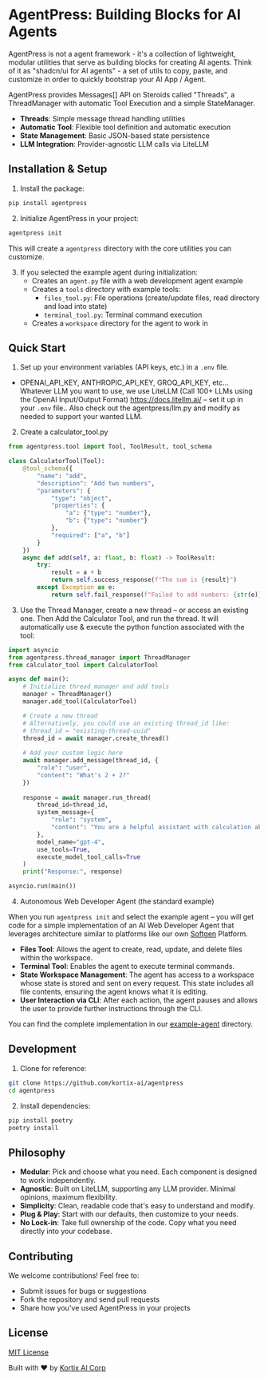 # AgentPress: Building Blocks for AI Agents

AgentPress is not a agent framework - it's a collection of lightweight, modular utilities that serve as building blocks for creating AI agents. Think of it as "shadcn/ui for AI agents" - a set of utils to copy, paste, and customize in order to quickly bootstrap your AI App / Agent.

AgentPress provides Messages[] API on Steroids called "Threads", a ThreadManager with automatic Tool Execution and a simple StateManager.
- **Threads**: Simple message thread handling utilities
- **Automatic Tool**: Flexible tool definition and automatic execution
- **State Management**: Basic JSON-based state persistence
- **LLM Integration**: Provider-agnostic LLM calls via LiteLLM

## Installation & Setup

1. Install the package:
```bash
pip install agentpress
```

2. Initialize AgentPress in your project:
```bash
agentpress init
```
This will create a `agentpress` directory with the core utilities you can customize.


3. If you selected the example agent during initialization:
   - Creates an `agent.py` file with a web development agent example
   - Creates a `tools` directory with example tools:
     - `files_tool.py`: File operations (create/update files, read directory and load into state)
     - `terminal_tool.py`: Terminal command execution
   - Creates a `workspace` directory for the agent to work in


## Quick Start

1. Set up your environment variables (API keys, etc.) in a `.env` file.
- OPENAI_API_KEY, ANTHROPIC_API_KEY, GROQ_API_KEY, etc... Whatever LLM you want to use, we use LiteLLM (Call 100+ LLMs using the OpenAI Input/Output Format) https://docs.litellm.ai/ – set it up in your `.env` file.. Also check out the agentpress/llm.py and modify as needed to support your wanted LLM.

2. Create a calculator_tool.py 
```python
from agentpress.tool import Tool, ToolResult, tool_schema

class CalculatorTool(Tool):
    @tool_schema({
        "name": "add",
        "description": "Add two numbers",
        "parameters": {
            "type": "object",
            "properties": {
                "a": {"type": "number"},
                "b": {"type": "number"}
            },
            "required": ["a", "b"]
        }
    })
    async def add(self, a: float, b: float) -> ToolResult:
        try:
            result = a + b
            return self.success_response(f"The sum is {result}")
        except Exception as e:
            return self.fail_response(f"Failed to add numbers: {str(e)}")
```

3. Use the Thread Manager, create a new thread – or access an existing one. Then Add the Calculator Tool, and run the thread. It will automatically use & execute the python function associated with the tool:
```python
import asyncio
from agentpress.thread_manager import ThreadManager
from calculator_tool import CalculatorTool

async def main():
    # Initialize thread manager and add tools
    manager = ThreadManager()
    manager.add_tool(CalculatorTool)

    # Create a new thread
    # Alternatively, you could use an existing thread_id like:
    # thread_id = "existing-thread-uuid" 
    thread_id = await manager.create_thread()
    
    # Add your custom logic here
    await manager.add_message(thread_id, {
        "role": "user", 
        "content": "What's 2 + 2?"
    })
    
    response = await manager.run_thread(
        thread_id=thread_id,
        system_message={
            "role": "system", 
            "content": "You are a helpful assistant with calculation abilities."
        },
        model_name="gpt-4",
        use_tools=True,
        execute_model_tool_calls=True
    )
    print("Response:", response)

asyncio.run(main())
```

4. Autonomous Web Developer Agent (the standard example)

When you run `agentpress init` and select the example agent – you will get code for a simple implementation of an AI Web Developer Agent that leverages architecture similar to platforms like our own [Softgen](https://softgen.ai/) Platform. 

- **Files Tool**: Allows the agent to create, read, update, and delete files within the workspace.
- **Terminal Tool**: Enables the agent to execute terminal commands.
- **State Workspace Management**: The agent has access to a workspace whose state is stored and sent on every request. This state includes all file contents, ensuring the agent knows what it is editing.
- **User Interaction via CLI**: After each action, the agent pauses and allows the user to provide further instructions through the CLI.

You can find the complete implementation in our [example-agent](agentpress/examples/example-agent/agent.py) directory.


## Development

1. Clone for reference:
```bash
git clone https://github.com/kortix-ai/agentpress
cd agentpress
```

2. Install dependencies:
```bash
pip install poetry
poetry install
```

## Philosophy

- **Modular**: Pick and choose what you need. Each component is designed to work independently.
- **Agnostic**: Built on LiteLLM, supporting any LLM provider. Minimal opinions, maximum flexibility.
- **Simplicity**: Clean, readable code that's easy to understand and modify.
- **Plug & Play**: Start with our defaults, then customize to your needs.
- **No Lock-in**: Take full ownership of the code. Copy what you need directly into your codebase.

## Contributing

We welcome contributions! Feel free to:
- Submit issues for bugs or suggestions
- Fork the repository and send pull requests
- Share how you've used AgentPress in your projects

## License

[MIT License](LICENSE)

Built with ❤️ by [Kortix AI Corp](https://kortix.ai)